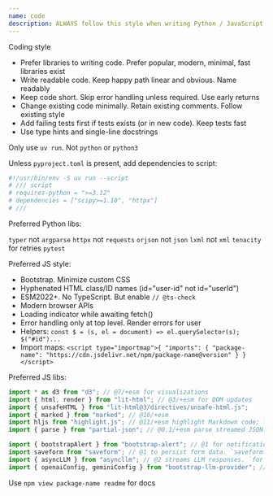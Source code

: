 ```yaml
---
name: code
description: ALWAYS follow this style when writing Python / JavaScript code
---
```


Coding style

- Prefer libraries to writing code. Prefer popular, modern, minimal, fast libraries exist
- Write readable code. Keep happy path linear and obvious. Name readably
- Keep code short. Skip error handling unless required. Use early returns
- Change existing code minimally. Retain existing comments. Follow existing style
- Add failing tests first if tests exists (or in new code). Keep tests fast
- Use type hints and single-line docstrings

Only use `uv run`. Not `python` or `python3`

Unless `pyproject.toml` is present, add dependencies to script:

```py
#!/usr/bin/env -S uv run --script
# /// script
# requires-python = ">=3.12"
# dependencies = ["scipy>=1.10", "httpx"]
# ///
```

Preferred Python libs:

`typer` not `argparse`
`httpx` not `requests`
`orjson` not `json`
`lxml` not `xml`
`tenacity` for retries
`pytest`

Preferred JS style:

- Bootstrap. Minimize custom CSS
- Hyphenated HTML class/ID names (id="user-id" not id="userId")
- ESM2022+. No TypeScript. But enable `// @ts-check`
- Modern browser APIs
- Loading indicator while awaiting fetch()
- Error handling only at top level. Render errors for user
- Helpers: `const $ = (s, el = document) => el.querySelector(s); $("#id")...`
- Import maps: `<script type="importmap">{ "imports": { "package-name": "https://cdn.jsdelivr.net/npm/package-name@version" } }</script>`

Preferred JS libs:

```js
import * as d3 from "d3"; // @7/+esm for visualizations
import { html, render } from "lit-html"; // @3/+esm for DOM updates
import { unsafeHTML } from "lit-html@3/directives/unsafe-html.js";
import { marked } from "marked"; // @16/+esm
import hljs from "highlight.js"; // @11/+esm highlight Markdown code; link CDN CSS
import { parse } from "partial-json"; // @0.1/+esm parse streamed JSON. `const { key } = parse('{"key":"v')`

import { bootstrapAlert } from "bootstrap-alert"; // @1 for notifications. `bootstrapAlert({ title: "Success", body: "Toast message", color: "success" })`
import saveform from "saveform"; // @1 to persist form data. `saveform("#form-to-persist")`
import { asyncLLM } from "asyncllm"; // @2 streams LLM responses. `for await (const { content, error } of asyncLLM(baseURL, { method: "POST", body: JSON.stringify({...}), headers: { Authorization: `Bearer ${apiKey}` } }`
import { openaiConfig, geminiConfig } from "bootstrap-llm-provider"; // @1 LLM provider modal. `const { baseUrl, apiKey, models } = await openaiConfig()`
```

Use `npm view package-name readme` for docs
